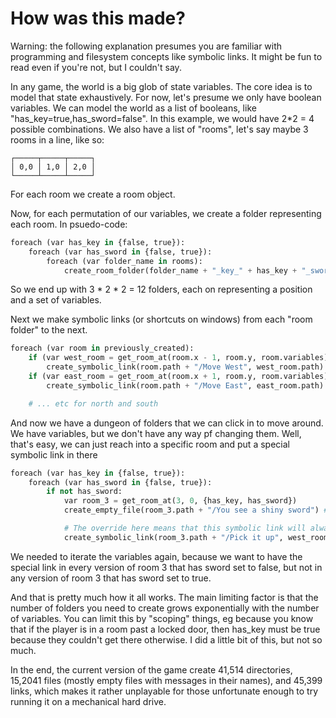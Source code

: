 # How was this made?

Warning: the following explanation presumes you are familiar with programming and filesystem concepts like symbolic links. It might be fun to read even if you're not, but I couldn't say.

In any game, the world is a big glob of state variables.
The core idea is to model that state exhaustively. For now, let's presume we only have boolean variables. We can model the world as a list of booleans, like "has_key=true,has_sword=false". In this example, we would have 2*2 = 4 possible combinations. We also have a list of "rooms", let's say maybe 3 rooms in a line, like so:
```
┌─────┬─────┬─────┐
│ 0,0 │ 1,0 │ 2,0 │
└─────┴─────┴─────┘
```

For each room we create a room object.

Now, for each permutation of our variables, we create a folder representing each room. In psuedo-code:
``` python
foreach (var has_key in {false, true}):
    foreach (var has_sword in {false, true}):
        foreach (var folder_name in rooms):
            create_room_folder(folder_name + "_key_" + has_key + "_sword_" + has_sword)
```

So we end up with 3 * 2 * 2 = 12 folders, each on representing a position and a set of variables.

Next we make symbolic links (or shortcuts on windows) from each "room folder" to the next.

```python
foreach (var room in previously_created):
    if (var west_room = get_room_at(room.x - 1, room.y, room.variables):
        create_symbolic_link(room.path + "/Move West", west_room.path)
    if (var east_room = get_room_at(room.x + 1, room.y, room.variables):
        create_symbolic_link(room.path + "/Move East", east_room.path)

    # ... etc for north and south
```

And now we have a dungeon of folders that we can click in to move around. We have variables, but we don't have any way pf changing them.
Well, that's easy, we can just reach into a specific room and put a special symbolic link in there

```python
foreach (var has_key in {false, true}):
    foreach (var has_sword in {false, true}):
        if not has_sword:
            var room_3 = get_room_at(3, 0, {has_key, has_sword})
            create_empty_file(room_3.path + "/You see a shiny sword") # This is just a message to the player

            # The override here means that this symbolic link will always lead to a room with "sword_true" in its path
            create_symbolic_link(room_3.path + "/Pick it up", west_room.path, override_variable={has_sword=True})
```

We needed to iterate the variables again, because we want to have the special link in every version of room 3 that has sword set to false, but not in any version of room 3 that has sword set to true.

And that is pretty much how it all works. The main limiting factor is that the number of folders you need to create grows exponentially with the number of variables. You can limit this by "scoping" things, eg because you know that if the player is in a room past a locked door, then has_key must be true because they couldn't get there otherwise. I did a little bit of this, but not so much.

In the end, the current version of the game create 41,514 directories, 15,2041 files (mostly empty files with messages in their names), and 45,399 links, which makes it rather unplayable for those unfortunate enough to try running it on a mechanical hard drive.